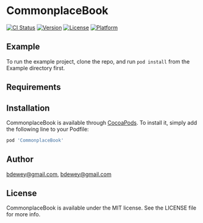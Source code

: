 # CommonplaceBook

[![CI Status](https://img.shields.io/travis/bdewey@gmail.com/CommonplaceBook.svg?style=flat)](https://travis-ci.org/bdewey@gmail.com/CommonplaceBook)
[![Version](https://img.shields.io/cocoapods/v/CommonplaceBook.svg?style=flat)](https://cocoapods.org/pods/CommonplaceBook)
[![License](https://img.shields.io/cocoapods/l/CommonplaceBook.svg?style=flat)](https://cocoapods.org/pods/CommonplaceBook)
[![Platform](https://img.shields.io/cocoapods/p/CommonplaceBook.svg?style=flat)](https://cocoapods.org/pods/CommonplaceBook)

## Example

To run the example project, clone the repo, and run `pod install` from the Example directory first.

## Requirements

## Installation

CommonplaceBook is available through [CocoaPods](https://cocoapods.org). To install
it, simply add the following line to your Podfile:

```ruby
pod 'CommonplaceBook'
```

## Author

bdewey@gmail.com, bdewey@gmail.com

## License

CommonplaceBook is available under the MIT license. See the LICENSE file for more info.
